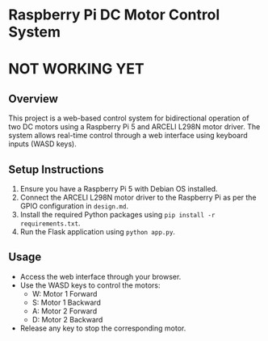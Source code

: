 # Raspberry Pi DC Motor Control System
# NOT WORKING YET

## Overview
This project is a web-based control system for bidirectional operation of two DC motors using a Raspberry Pi 5 and ARCELI L298N motor driver. The system allows real-time control through a web interface using keyboard inputs (WASD keys).

## Setup Instructions
1. Ensure you have a Raspberry Pi 5 with Debian OS installed.
2. Connect the ARCELI L298N motor driver to the Raspberry Pi as per the GPIO configuration in `design.md`.
3. Install the required Python packages using `pip install -r requirements.txt`.
4. Run the Flask application using `python app.py`.

## Usage
- Access the web interface through your browser.
- Use the WASD keys to control the motors:
  - W: Motor 1 Forward
  - S: Motor 1 Backward
  - A: Motor 2 Forward
  - D: Motor 2 Backward
- Release any key to stop the corresponding motor. 
